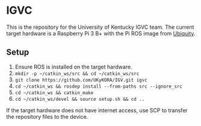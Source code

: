 # IGVC
This is the repository for the University of Kentucky IGVC team. The current target hardware is a Raspberry Pi 3 B+ with the Pi ROS image from [Ubiquity](https://downloads.ubiquityrobotics.com/).

## Setup
1. Ensure ROS is installed on the target hardware.
2. `mkdir -p ~/catkin_ws/src && cd ~/catkin_ws/src`
3. `git clone https://github.com/UKyKORA/IGV.git igvc`
4. `cd ~/catkin_ws && rosdep install --from-paths src --ignore_src`
5. `cd ~/catkin_ws && catkin_make`
6. `cd ~/catkin_ws/devel && source setup.sh && cd ..`

If the target hardware does not have internet access, use SCP to transfer the repository files to the device.
